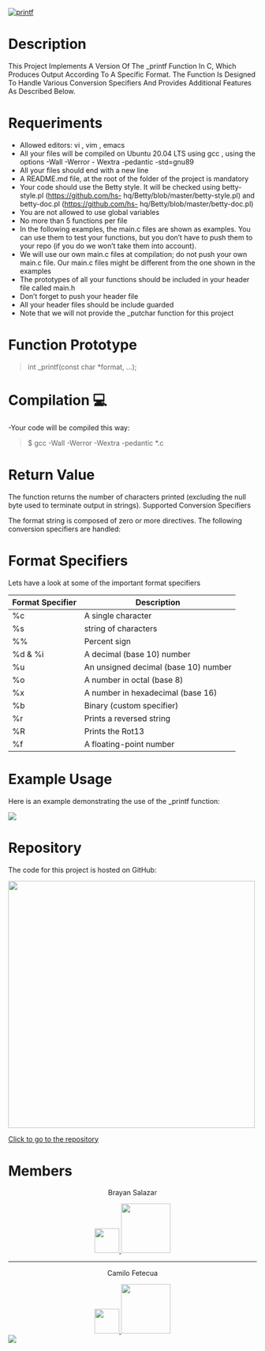 <a href="https://ibb.co/NynDLsL"><img src="https://i.ibb.co/G53YV0V/printf.jpg" alt="printf" border="0"></a>

<h1>Description</h1>


This Project Implements A Version Of The _printf Function In C, Which Produces Output According To A Specific Format. The Function Is Designed To Handle Various Conversion Specifiers And Provides Additional Features As Described Below.


<h1>Requeriments</h1>

- Allowed editors:  vi ,  vim ,  emacs
- All your files will be compiled on Ubuntu 20.04 LTS using  gcc , using the options  -Wall -Werror -
Wextra -pedantic -std=gnu89
- All your files should end with a new line
- A  README.md  file, at the root of the folder of the project is mandatory
- Your code should use the  Betty  style. It will be checked using betty-style.pl (https://github.com/hs-
hq/Betty/blob/master/betty-style.pl) and betty-doc.pl (https://github.com/hs-
hq/Betty/blob/master/betty-doc.pl)
- You are not allowed to use global variables
- No more than 5 functions per file
- In the following examples, the  main.c  files are shown as examples. You can use them to test your functions, but you don’t have to push them to your repo (if you do we won’t take them into account).
- We will use our own  main.c  files at compilation; do not push your own  main.c  file. Our  main.c files might be different from the one shown in the examples
- The prototypes of all your functions should be included in your header file called  main.h
- Don’t forget to push your header file
- All your header files should be include guarded
- Note that we will not provide the  _putchar  function for this project

<h1>Function Prototype</h1>

> int _printf(const char *format, ...);

<h1>Compilation 💻</h1>

-Your code will be compiled this way:

>  $ gcc -Wall -Werror -Wextra -pedantic *.c

<h1>Return Value</h1>


The function returns the number of characters printed (excluding the null byte used to terminate output in strings). Supported Conversion Specifiers


The format string is composed of zero or more directives. The following conversion specifiers are handled:

<h1>Format Specifiers</h1>

Lets have a look at some of the important format specifiers

|  Format Specifier | Description  |
| ------------ | ------------ |
| %c | A single character |
| %s | string of characters  |
| %%  | Percent sign   |
| %d & %i  | A decimal (base 10) number  |
| %u   | An unsigned decimal (base 10) number  |
| %o  | A number in octal (base 8)   |
|%x | A number in hexadecimal (base 16)  |
| %b  | Binary (custom specifier) |
| %r  | Prints a reversed string |
| %R | Prints the Rot13 |
| %f | A floating-point number |


<h1>Example Usage</h1>


Here is an example demonstrating the use of the _printf function:


![](https://media.geeksforgeeks.org/wp-content/cdn-uploads/20191009172738/n-in-printf.jpg)

<h1>Repository</h1>

The code for this project is hosted on GitHub:

<a href="https://github.com/CamiloFetecua/holbertonschool-printf">
  <img src="https://i0.wp.com/www.globalemancipation.ngo/wp-content/uploads/2017/09/github-logo.png?ssl=1" width="500">
 <p> Click to go to the repository</p>
</a>


<h1>Members</h1>

<center>

<p>Brayan Salazar</p>
<a href="https://www.linkedin.com/in/brayan-salazar-perdomo-07a4321b1/">
  <img src="https://static-00.iconduck.com/assets.00/linkedin-icon-2048x2048-ya5g47j2.png" width="50">
</a>

<a href="https://github.com/BrayanSalazar14">
 <img src="https://1000logos.net/wp-content/uploads/2021/05/GitHub-logo.png" width="100">
</a>

------------

<p>Camilo Fetecua</p>
<a href="https://www.linkedin.com/in/camilo-fetecua-406a70298/">
  <img src="https://static-00.iconduck.com/assets.00/linkedin-icon-2048x2048-ya5g47j2.png" width="50">
</a>

<a href="https://github.com/CamiloFetecua">
 <img src="https://1000logos.net/wp-content/uploads/2021/05/GitHub-logo.png" width="100">
</center>

<footer><img src="https://wisynco.com/wp-content/uploads/2014/12/footer-background-011.jpg"></footer>

